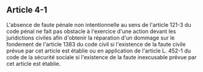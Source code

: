 Article 4-1
----
L'absence de faute pénale non intentionnelle au sens de l'article 121-3 du code
pénal ne fait pas obstacle à l'exercice d'une action devant les juridictions
civiles afin d'obtenir la réparation d'un dommage sur le fondement de l'article
1383 du code civil si l'existence de la faute civile prévue par cet article est
établie ou en application de l'article L. 452-1 du code de la sécurité sociale
si l'existence de la faute inexcusable prévue par cet article est établie.
